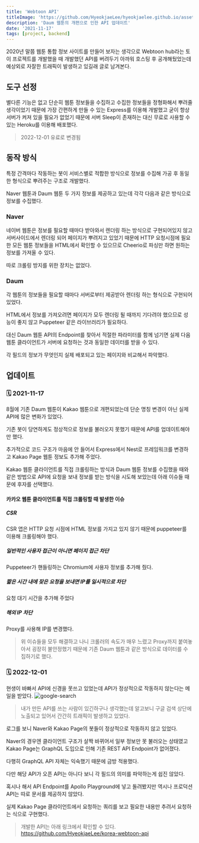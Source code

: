 ```yaml
---
title: 'Webtoon API'
titleImage: 'https://github.com/HyeokjaeLee/hyeokjaelee.github.io/assets/71566740/99b6a086-1283-4088-81cc-4cb857c3ccdb'
description: 'Daum 웹툰의 개편으로 인한 API 업데이트'
date: '2021-11-17'
tags: [project, backend]
---
```


2020년 말쯤 웹툰 통합 정보 사이트를 만들어 보자는 생각으로 Webtoon hub라는 토이 프로젝트를 개발했을 때 개발했던 API를 버려두기 아까워 호스팅 후 공개해뒀었는데 예상외로 자잘한 트래픽이 발생하고 있길래 글로 남겨본다.

## 도구 선정

별다른 기능은 없고 단순히 웹툰 정보들을 수집하고 수집한 정보들을 정형화해서 뿌려줄 생각이었기 때문에 가장 간편하게 만들 수 있는 Express를 이용해 개발했고 굳이 항상 서버가 켜져 있을 필요가 없었기 때문에 서버 Sleep이 존재하는 대신 무료로 사용할 수 있는 Heroku를 이용해 배포했다.

> 2022-12-01 유료로 변경됨

## 동작 방식

특정 간격마다 작동하는 봇이 서비스별로 적합한 방식으로 정보를 수집해 가공 후 동일한 형식으로 뿌려주는 구조로 개발했다.

Naver 웹툰과 Daum 웹툰 두 가지 정보를 제공하고 있는데 각각 다음과 같은 방식으로 정보를 수집했다.

### Naver

네이버 웹툰은 정보를 필요할 때마다 받아와서 렌더링 하는 방식으로 구현되어있지 않고 서버사이드에서 렌더링 되어 페이지가 뿌려지고 있었기 때문에 HTTP 요청시점에 필요한 모든 웹툰 정보들을 HTML에서 확인할 수 있으므로 Cheerio로 파싱만 하면 원하는 정보를 가져올 수 있다.

따로 크롤링 방지를 위한 장치는 없었다.

### Daum

각 웹툰의 정보들을 필요할 때마다 서버로부터 제공받아 렌더링 하는 형식으로 구현되어있었다.

HTML에서 정보를 가져오려면 페이지가 모두 렌더링 될 때까지 기다려야 했으므로 성능이 좋지 않고 Puppeteer 같은 라이브러리가 필요하다.

대신 Daum 웹툰 API의 Endpoint를 찾아서 적절한 파라미터를 함께 넘기면 실제 다음 웹툰 클라이언트가 서버에 요청하는 것과 동일한 데이터를 받을 수 있다.

각 필드의 정보가 무엇인지 실제 배포되고 있는 페이지와 비교해서 파악했다.

## 업데이트

### 🗓️ 2021-11-17

8월에 기존 Daum 웹툰이 Kakao 웹툰으로 개편되었는데 단순 명칭 변경이 아닌 실제 API에 많은 변화가 있었다.

기존 봇이 당연하게도 정상적으로 정보를 불러오지 못했기 때문에 API를 업데이트해야만 했다.

추가적으로 코드 구조가 마음에 안 들어서 Express에서 Nest로 프레임워크를 변경하고 Kakao Page 웹툰 정보도 추가해 주었다.

Kakao 웹툰 클라이언트를 직접 크롤링하는 방식과 Daum 웹툰 정보를 수집했을 때와 같은 방법으로 API에 요청을 보내 정보를 받는 방식을 시도해 보았는데 아래 이슈들 때문에 후자를 선택했다.

#### 카카오 웹툰 클라이언트를 직접 크롤링할 때 발생한 이슈

##### CSR

CSR 앱은 HTTP 요청 시점에 HTML 정보를 가지고 있지 않기 때문에 puppeteer를 이용해 크롤링해야 했다.

##### 일반적인 사용자 접근이 아니면 페이지 접근 차단

Puppeteer가 핸들링하는 Chromium에 사용자 정보를 추가해 줬다.

##### 짧은 시간 내에 잦은 요청을 보내면 IP를 일시적으로 차단

요청 대기 시간을 추가해 주었다

##### 해외 IP 차단

Proxy를 사용해 IP를 변경했다.

> 위 이슈들을 모두 해결하고 나니 크롤러의 속도가 매우 느렸고 Proxy까지 붙여놓아서 굉장히 불안정했기 때문에 기존 Daum 웹툰과 같은 방식으로 데이터를 수집하기로 했다.

### 🗓️ 2022-12-01

현생이 바빠서 API에 신경을 못쓰고 있었는데 API가 정상적으로 작동하지 않는다는 메일을 받았다.
![google-search](https://github.com/HyeokjaeLee/hyeokjaelee.github.io/assets/71566740/079d3499-6fd0-4f60-b26c-460f46619ce0)

> 내가 만든 API를 쓰는 사람이 있긴하구나 생각했는데 알고보니 구글 검색 상단에 노출되고 있어서 간간히 트래픽이 발생하고 있었다.

로그를 보니 Naver와 Kakao Page의 봇들이 정상적으로 작동하지 않고 있었다.

Naver의 경우엔 클라이언트 구조가 살짝 바뀌어서 일부 정보만 못 불러오는 상태였고 Kakao Page는 GraphQL 도입으로 인해 기존 REST API Endpoint가 없어졌다.

다행히 GraphQL API 자체는 익숙했기 때문에 금방 적용했다.

다만 해당 API가 오픈 API는 아니다 보니 각 필드의 의미를 파악하는게 쉽진 않았다.

혹시나 해서 API Endpoint를 Apollo Playground에 넣고 돌려봤지만 역시나 프로덕션 API는 따로 문서를 제공하지 않았다.

실제 Kakao Page 클라이언트에서 요청하는 쿼리를 보고 필요한 내용만 추려서 요청하는 식으로 구현했다.

> 개발한 API는 아래 링크에서 확인할 수 있다.
> https://github.com/HyeokjaeLee/korea-webtoon-api
